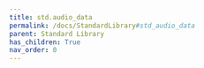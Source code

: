 ```yaml
---
title: std.audio_data
permalink: /docs/StandardLibrary#std_audio_data
parent: Standard Library
has_children: True
nav_order: 0
---
```

